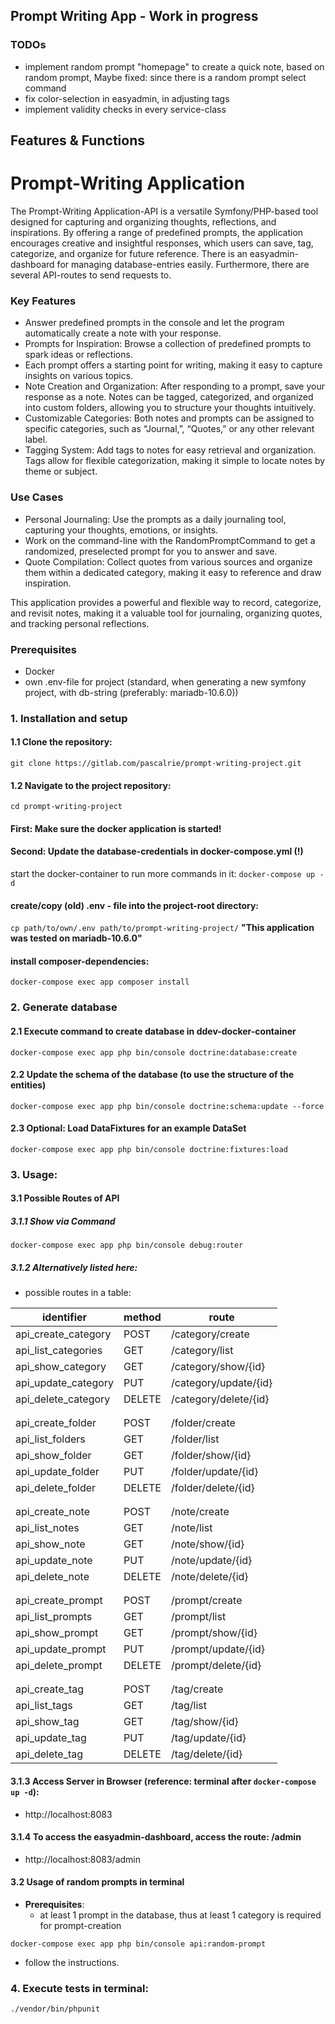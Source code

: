 ## Prompt Writing App - Work in progress

### TODOs

- implement random prompt "homepage" to create a quick note, based on random prompt, Maybe fixed: since there is a random prompt select command
- fix color-selection in easyadmin, in adjusting tags
- implement validity checks in every service-class

## Features & Functions

# Prompt-Writing Application

The Prompt-Writing Application-API is a versatile Symfony/PHP-based tool designed for capturing and organizing thoughts, reflections,
and inspirations. By offering a range of predefined prompts, the application encourages creative and insightful responses,
which users can save, tag, categorize, and organize for future reference. There is an easyadmin-dashboard for managing
database-entries easily. Furthermore, there are several API-routes to send requests to.

### Key Features

- Answer predefined prompts in the console and let the program automatically create a note with your response.
- Prompts for Inspiration: Browse a collection of predefined prompts to spark ideas or reflections.
- Each prompt offers a starting point for writing, making it easy to capture insights on various topics.
- Note Creation and Organization: After responding to a prompt, save your response as a note. Notes can be tagged, categorized, and organized into custom folders, allowing you to structure your thoughts intuitively.
- Customizable Categories: Both notes and prompts can be assigned to specific categories, such as “Journal,”, “Quotes,” or any other relevant label.
- Tagging System: Add tags to notes for easy retrieval and organization. Tags allow for flexible categorization, making it simple to locate notes by theme or subject.

### Use Cases

- Personal Journaling: Use the prompts as a daily journaling tool, capturing your thoughts, emotions, or insights.
- Work on the command-line with the RandomPromptCommand to get a randomized, preselected prompt for you to answer and save.
- Quote Compilation: Collect quotes from various sources and organize them within a dedicated category, making it easy to reference and draw inspiration.

This application provides a powerful and flexible way to record, categorize, and revisit notes, making it a valuable tool for journaling, organizing quotes, and tracking personal reflections.

### Prerequisites

- Docker
- own .env-file for project (standard, when generating a new symfony project, with db-string (preferably: mariadb-10.6.0))

### 1. Installation and setup

#### 1.1 Clone the repository:

```git clone https://gitlab.com/pascalrie/prompt-writing-project.git```

#### 1.2 Navigate to the project repository:

```cd prompt-writing-project```

#### First: Make sure the docker application is started!
#### Second: Update the database-credentials in docker-compose.yml (!)

start the docker-container to run more commands in it:
```docker-compose up -d```

#### create/copy (old) .env - file into the project-root directory:
```cp path/to/own/.env path/to/prompt-writing-project/```
**"This application was tested on mariadb-10.6.0"**

#### install composer-dependencies:
```docker-compose exec app composer install```
### 2. Generate database

#### 2.1 Execute command to create database in ddev-docker-container
```docker-compose exec app php bin/console doctrine:database:create```

#### 2.2 Update the schema of the database (to use the structure of the entities)

```docker-compose exec app php bin/console doctrine:schema:update --force```

#### 2.3 Optional: Load DataFixtures for an example DataSet
```docker-compose exec app php bin/console doctrine:fixtures:load```

### 3. Usage:

#### 3.1 Possible Routes of API

##### 3.1.1 Show via Command
```docker-compose exec app php bin/console debug:router```
##### 3.1.2 Alternatively listed here:
- possible routes in a table:

| 	identifier         | method	 | route	                 |
|---------------------|---------|------------------------|
| api_create_category | POST    | /category/create       |
| api_list_categories | GET     | /category/list         |
| api_show_category   | GET     | /category/show/{id}    |
| api_update_category | PUT	    | /category/update/{id}  |
| api_delete_category | DELETE	 | 	/category/delete/{id} |
|                     |         |                        |
|                     |         |                        |
| api_create_folder   | POST	   | 	/folder/create        |
| api_list_folders	   | GET	    | 	/folder/list          |
| api_show_folder	    | GET     | 	/folder/show/{id}     |
| api_update_folder   | 	PUT    | 	/folder/update/{id}   |
| api_delete_folder	  | DELETE	 | 	/folder/delete/{id}   |
| 	                   | 	       | 	                      |
| 	                   | 	       | 	                      |
| api_create_note	    | POST	   | 	/note/create          |
| api_list_notes	     | GET 	   | 	 /note/list           |
| api_show_note	      | GET	    | 	  /note/show/{id}     |
| api_update_note	    | PUT	    | 	/note/update/{id}     |
| api_delete_note	    | DELETE	 | 	/note/delete/{id}     |
| 	                   | 	       | 	                      |
| 	                   | 	       | 	                      |
| api_create_prompt 	 | POST	   | 	 /prompt/create       |
| api_list_prompts	   | GET	    | 	  /prompt/list        |
| api_show_prompt	    | GET	    | 	  /prompt/show/{id}   |
| api_update_prompt	  | PUT	    | 	  /prompt/update/{id} |
| api_delete_prompt	  | DELETE	 | 	/prompt/delete/{id}   |
| 	                   | 	       | 	                      |
| 	                   | 	       | 	                      |
| api_create_tag	     | POST	   | 	 /tag/create          |
| api_list_tags	      | GET	    | 	 /tag/list            |
| api_show_tag	       | GET	    | 	 /tag/show/{id}       |
| api_update_tag	     | PUT	    | 	 /tag/update/{id}     |
| api_delete_tag	     | DELETE	 | 	  /tag/delete/{id}    |

#### 3.1.3 Access Server in Browser (reference: terminal after ```docker-compose up -d```):
-  http://localhost:8083

#### 3.1.4 To access the easyadmin-dashboard, access the route: /admin
- http://localhost:8083/admin

#### 3.2 Usage of random prompts in terminal
- **Prerequisites**:
  - at least 1 prompt in the database, thus at least 1 category is required for prompt-creation

```docker-compose exec app php bin/console api:random-prompt```

- follow the instructions.
### 4. Execute tests in terminal:
```./vendor/bin/phpunit```